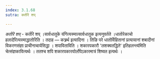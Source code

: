 ```yaml
---
index: 3.1.68
sutra: कर्तरि शप्

---
```

_कर्तरि शप्_ - कर्तरि शप् ।सार्वधातुके य॑गित्यस्मात्सार्वधातुक इत्यनुवर्तते ।धातोरेकाचो हलादे॑रित्यस्माद्धातोरिति । तदाह —  कत्र्रर्थ इत्यादिना । तिङि परे धातोर्विहितानां प्रत्यायानां शबादीनां विकरणसंज्ञा प्राचीनाचार्यसिद्धा । शपाविताविति । शकारपकारौ 'लशक्वतद्धिते' इतिहलन्त्य॑मिति चेत्संज्ञकावित्यर्थः । ततश्च शपि शकारपकारयोर्लोपेऽकारमात्रं शिष्यत इत्यर्थः । 
